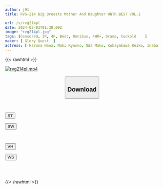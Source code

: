 ```yaml
---
author: j91
title: RVG-214 Big Breasts Mother And Daughter WNTR BEST VOL.1

url: /v/rvg214pl
date: 2024-02-03T01:30:00Z
image: "rvg214pl.jpg"
tags: [Censored, 3P, 4P, Best, Omnibus, 4HR+, Drama, Cuckold	]
maker: [ Glory Quest  ]
actress: [ Haruna Hana, Maki Kyouko, Oda Mako, Kobayakawa Reiko, Inaba Ruka, Himeno Kotome, Asahi Rin, Terada Kokono ]
---
```



{{< rawhtml >}}

<div class="video" data-videoid="vl0mJ1RjKmIbbr">
    <a href="javascript:;">
        <img src="/v/rvg214pl/rvg214pl.jpg" width="WIDTH" height="HEIGHT" alt="rvg214pl.mp4" loading="lazy">
    </a>
</div>

<script type="text/javascript" src="https://j91.asia/asset/on-demand-st.js"></script>

<br>
  <link rel="stylesheet" href="https://j91.asia/asset/bs5.css">
  
  <center>
  <button class="btn btn-primary" type="button" data-bs-toggle="collapse" data-bs-target=".multi-collapse" aria-expanded="false" aria-controls="multiCollapseExample1 multiCollapseExample2"><h2>Download</h2></button></center>
</p>
<div class="row">
  <div class="col">
    <div class="collapse multi-collapse" id="multiCollapseExample1">
      <div class="card card-body">
	      	      <br>
<div class="buttons">  
<p><a href="https://streamtape.to/v/vl0mJ1RjKmIbbr" target="_blank"><button class="btn-hover color-3"><i class="fa fa-download"></i> ST</button></a></p>
<p><a href="https://flaswish.com/w440f0hxbvig" target="_blank"><button class="btn-hover color-2"><i class="fa fa-download"></i> SW</button></a></p></div>
    </div>
  </div>
</div>
  <div class="col">
    <div class="collapse multi-collapse" id="multiCollapseExample2">
      <div class="card card-body">
	      <br>
<div class="buttons">
<p><a href="javascript:;" target="_blank"><button class="btn-hover color-9"><i class="fa fa-download"></i> VH</button></a></p>
<p><a href="javascript:;" target="_blank"><button class="btn-hover color-8"><i class="fa fa-download"></i> WS</button></a></p></div>
<br><br>
      </div>
    </div>
  </div>
</div>

{{< /rawhtml >}}